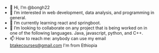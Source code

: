 - 👋 Hi, I’m @bongh22
- 👀 I’m interested in web development, data analysis, and programming in general.
- 🌱 I’m currently learning react and springboot.
- 💞️ I’m looking to collaborate on any project that is being worked on in one of the following languages. Java, javascript, python, and C++.
- 📫 How to reach me: anybody can use my email btakecourses@gmail.com
I'm from Ethiopia

<!---
bongh22/bongh22 is a ✨ special ✨ repository because its `README.md` (this file) appears on your GitHub profile.
You can click the Preview link to take a look at your changes.
--->
